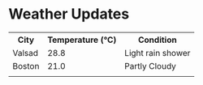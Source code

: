 # Weather Updates

<!-- WEATHER-UPDATE-START -->
<table><tr><th>City</th><th>Temperature (°C)</th><th>Condition</th></tr><tr><td>Valsad</td><td>28.8</td><td>Light rain shower</td></tr><tr><td>Boston</td><td>21.0</td><td>Partly Cloudy</td></tr><tr><td></td><td></td><td></td></tr></table>
<!-- WEATHER-UPDATE-END -->
